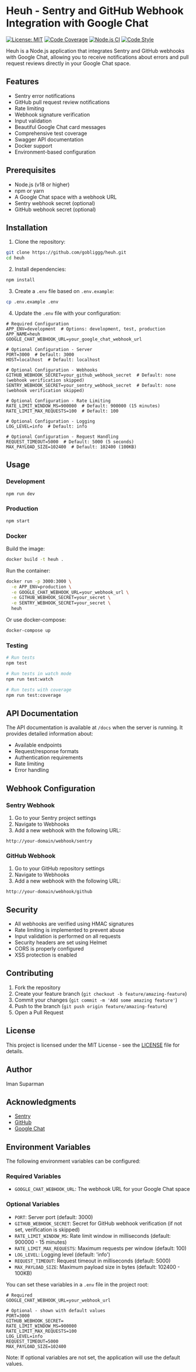 # Heuh - Sentry and GitHub Webhook Integration with Google Chat

[![License: MIT](https://img.shields.io/badge/License-MIT-yellow.svg)](https://opensource.org/licenses/MIT)
[![Code Coverage](https://codecov.io/gh/imansprn/heuh/branch/main/graph/badge.svg)](https://codecov.io/gh/imansprn/heuh)
[![Node.js CI](https://github.com/imansprn/heuh/actions/workflows/coverage.yml/badge.svg)](https://github.com/imansprn/heuh/actions/workflows/coverage.yml)
[![Code Style](https://img.shields.io/badge/code_style-prettier-ff69b4.svg)](https://github.com/prettier/prettier)

Heuh is a Node.js application that integrates Sentry and GitHub webhooks with Google Chat, allowing you to receive notifications about errors and pull request reviews directly in your Google Chat space.

## Features

- Sentry error notifications
- GitHub pull request review notifications
- Rate limiting
- Webhook signature verification
- Input validation
- Beautiful Google Chat card messages
- Comprehensive test coverage
- Swagger API documentation
- Docker support
- Environment-based configuration

## Prerequisites

- Node.js (v18 or higher)
- npm or yarn
- A Google Chat space with a webhook URL
- Sentry webhook secret (optional)
- GitHub webhook secret (optional)

## Installation

1. Clone the repository:
```bash
git clone https://github.com/gobliggg/heuh.git
cd heuh
```

2. Install dependencies:
```bash
npm install
```

3. Create a `.env` file based on `.env.example`:
```bash
cp .env.example .env
```

4. Update the `.env` file with your configuration:
```env
# Required Configuration
APP_ENV=development  # Options: development, test, production
APP_NAME=heuh
GOOGLE_CHAT_WEBHOOK_URL=your_google_chat_webhook_url

# Optional Configuration - Server
PORT=3000  # Default: 3000
HOST=localhost  # Default: localhost

# Optional Configuration - Webhooks
GITHUB_WEBHOOK_SECRET=your_github_webhook_secret  # Default: none (webhook verification skipped)
SENTRY_WEBHOOK_SECRET=your_sentry_webhook_secret  # Default: none (webhook verification skipped)

# Optional Configuration - Rate Limiting
RATE_LIMIT_WINDOW_MS=900000  # Default: 900000 (15 minutes)
RATE_LIMIT_MAX_REQUESTS=100  # Default: 100

# Optional Configuration - Logging
LOG_LEVEL=info  # Default: info

# Optional Configuration - Request Handling
REQUEST_TIMEOUT=5000  # Default: 5000 (5 seconds)
MAX_PAYLOAD_SIZE=102400  # Default: 102400 (100KB)
```

## Usage

### Development

```bash
npm run dev
```

### Production

```bash
npm start
```

### Docker

Build the image:
```bash
docker build -t heuh .
```

Run the container:
```bash
docker run -p 3000:3000 \
  -e APP_ENV=production \
  -e GOOGLE_CHAT_WEBHOOK_URL=your_webhook_url \
  -e GITHUB_WEBHOOK_SECRET=your_secret \
  -e SENTRY_WEBHOOK_SECRET=your_secret \
  heuh
```

Or use docker-compose:
```bash
docker-compose up
```

### Testing

```bash
# Run tests
npm test

# Run tests in watch mode
npm run test:watch

# Run tests with coverage
npm run test:coverage
```

## API Documentation

The API documentation is available at `/docs` when the server is running. It provides detailed information about:

- Available endpoints
- Request/response formats
- Authentication requirements
- Rate limiting
- Error handling

## Webhook Configuration

### Sentry Webhook

1. Go to your Sentry project settings
2. Navigate to Webhooks
3. Add a new webhook with the following URL:
```
http://your-domain/webhook/sentry
```

### GitHub Webhook

1. Go to your GitHub repository settings
2. Navigate to Webhooks
3. Add a new webhook with the following URL:
```
http://your-domain/webhook/github
```

## Security

- All webhooks are verified using HMAC signatures
- Rate limiting is implemented to prevent abuse
- Input validation is performed on all requests
- Security headers are set using Helmet
- CORS is properly configured
- XSS protection is enabled

## Contributing

1. Fork the repository
2. Create your feature branch (`git checkout -b feature/amazing-feature`)
3. Commit your changes (`git commit -m 'Add some amazing feature'`)
4. Push to the branch (`git push origin feature/amazing-feature`)
5. Open a Pull Request

## License

This project is licensed under the MIT License - see the [LICENSE](LICENSE) file for details.

## Author

Iman Suparman

## Acknowledgments

- [Sentry](https://sentry.io)
- [GitHub](https://github.com)
- [Google Chat](https://chat.google.com)

## Environment Variables

The following environment variables can be configured:

### Required Variables
- `GOOGLE_CHAT_WEBHOOK_URL`: The webhook URL for your Google Chat space

### Optional Variables
- `PORT`: Server port (default: 3000)
- `GITHUB_WEBHOOK_SECRET`: Secret for GitHub webhook verification (if not set, verification is skipped)
- `RATE_LIMIT_WINDOW_MS`: Rate limit window in milliseconds (default: 900000 - 15 minutes)
- `RATE_LIMIT_MAX_REQUESTS`: Maximum requests per window (default: 100)
- `LOG_LEVEL`: Logging level (default: 'info')
- `REQUEST_TIMEOUT`: Request timeout in milliseconds (default: 5000)
- `MAX_PAYLOAD_SIZE`: Maximum payload size in bytes (default: 102400 - 100KB)

You can set these variables in a `.env` file in the project root:

```env
# Required
GOOGLE_CHAT_WEBHOOK_URL=your_webhook_url

# Optional - shown with default values
PORT=3000
GITHUB_WEBHOOK_SECRET=
RATE_LIMIT_WINDOW_MS=900000
RATE_LIMIT_MAX_REQUESTS=100
LOG_LEVEL=info
REQUEST_TIMEOUT=5000
MAX_PAYLOAD_SIZE=102400
```

Note: If optional variables are not set, the application will use the default values.